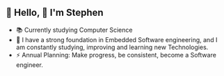 ## 💫 Hello, 👋  I'm Stephen 
  
- 📚 Currently studying Computer Science
- 🌱 I have a strong foundation in Embedded Software engineering, and I am constantly studying, improving and learning new Technologies.
- ⚡ Annual Planning: Make progress, be consistent, become a Software engineer.
<div align="left">  
